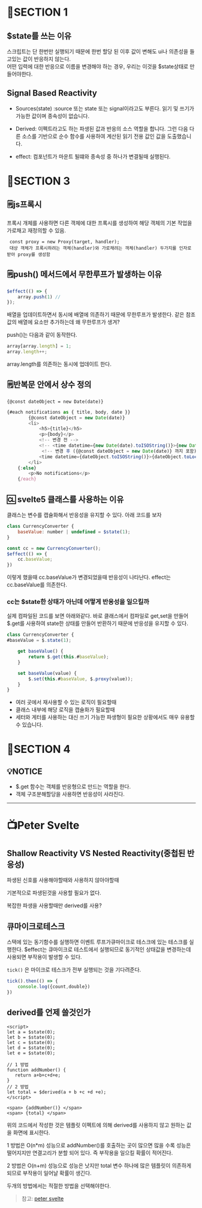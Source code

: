 # 📕SECTION 1
## $state를 쓰는 이유
스크립트는 단 한번만 실행되기 때문에 한번 할당 된 이후 값이 변해도 ui나 의존성을 들고있는 값이 반응하지 않는다.   
어떤 입력에 대한 반응으로 이름을 변경해야 하는 경우, 우리는 이것을 $state상태로 만들어야한다.

## Signal Based Reactivity
- Sources(state) :source 또는 state 또는 signal이라고도 부른다. 읽기 및 쓰기가 가능한 값이며 종속성이 없습니다.

- Derived: 이펙트라고도 하는 파생된 값과 반응의 소스 역할을 합니다.
그런 다음 다른 소스를 기반으로 순수 함수를 사용하여 계산된 읽기 전용 값인
값을 도출했습니다.

- effect: 컴포넌트가 마운트 될떄와 종속성 중 하나가 변결될때 실행된다.

# 📕SECTION 3
## 🗒️js프록시

프록시 개체를 사용하면 다른 객체에 대한 프록시를 생성하여 해당 객체의 기본 작업을 가로채고 재정의할 수 있음.

 ```
  const proxy = new Proxy(target, handler);
  대상 객체가 프록시하려는 객체(handler)와 가로채려는 객체(handler) 두가지를 인자로 받아 proxy를 생성함
 ```

## 🗒️push() 메서드에서 무한루프가 발생하는 이유

``` javascript
$effect(() => {
    array.push(1) //
}); 
```
배열을 업데이트하면서 동시에 배열에 의존하기 때문에 무한루프가 발생한다. 
같은 참조값의 배열에 요소만 추가하는데 왜 무한루프가 생겨? 

push()는 다음과 같이 동작한다. 
``` javascript
array[array.length] = 1;
array.length++;
```
array.length를 의존하는 동시에 업데이트 한다.


## 🗒️반복문 안에서 상수 정의
`{@const dateObject = new Date(date)}`
``` javascript 
{#each notifications as { title, body, date }}
		{@const dateObject = new Date(date)}
		<li>
			<h5>{title}</h5>
			<p>{body}</p>
            <!-- 변경 전 -->
            <!-- <time datetime={new Date(date).toISOString()}>{new Date(date).toLocaleDateString()}</time> -->
             <!-- 변경 후 ({@const dateObject = new Date(date)} 까지 포함) 반복문에서 태그를 사용해상수를 정의할수있음-->
			<time datetime={dateObject.toISOString()}>{dateObject.toLocaleDateString()}</time>
		</li>
	{:else}
		<p>No notifications</p>
	{/each}

```


## 🆑 svelte5 클래스를 사용하는 이유
클래스는 변수를 캡슐화해서 반응성을 유지할 수 있다. 
아래 코드를 보자
```javascript
class CurrencyConverter {
	baseValue: number | undefined = $state(1);
}

const cc = new CurrencyConverter();
$effect(() => {
	cc.baseValue;
})
```
이렇게 했을때 cc.baseValue가 변경되었을때 반응성이 나타난다. effect는 cc.baseValue를 의존한다. 
### cc는 $state한 상태가 아닌데 어떻게 반응성을 일으킬까

실제 컴파일된 코드를 보면 아래와같다. 바로 클래스에서 컴파일로 get,set을 만들어 $.get를 사용하여 state한 상태를 만들어 반환하기 때문에 반응성을 유지할 수 있다.
```javascript
class CurrencyConverter {
#baseValue = $.state(1);

	get baseValue() {
		return $.get(this.#baseValue);
	}

	set baseValue(value) {
		$.set(this.#baseValue, $.proxy(value));
	}
}
```


- 여러 곳에서 재사용할 수 있는 로직이 필요할때 
- 클래스 내부에 해당 로직을 캡슐화가 필요할때
- 세터와 게터를 사용하는 대신 쓰기 가능한 파생형이 필요한 상황에서도 매우 유용할 수 있습니다.
# 📕SECTION 4
## 💡NOTICE
 - $.get 함수는 객체를 반응형으로 만드는 역할을 한다.
 - 객체 구조분해할당을 사용하면 반응성이 사라진다.

---

# 📺Peter Svelte 
 ## Shallow Reactivity VS Nested Reactivity(중첩된 반응성)

 파생된 신호를 사용해야할때와 사용하지 않아야할때 

 기본적으로 파생된것을 사용할 필요가 없다. 

 복잡한 파생을 사용할때만 derived를 사용? 

## 큐마이크로테스크 
스택에 있는 동기함수를  실행하면 
이벤트 루프가큐마이크로 테스크에 있는 테스크를 실행한다.
$effect는 큐마이크로 테스트에서 실행되므로 동기적인 상태값을 변경하는데 사용되면 부작용이 발생할 수 있다.

`tick()` 은 마이크로 테스크가 전부 실행되는 것을 기다려준다.

```javascript
tick().then(() => {
	console.log({count,double})
})
```

## derived를 언제 쓸것인가 

 ```
 <script>
 let a = $state(0);
 let b = $state(0);
 let c = $state(0);
 let d = $state(0);
 let e = $state(0);

// 1 방법
 function addNumber() {
	return a+b+c+d+e;
 }
// 2 방법
let total = $derived(a + b +c +d +e);
 </script>

<span> {addNumber()} </span>
<span> {total} </span>
 ```
 위의 코드에서 작성한 것은 템플릿 이펙트에 의해 derived를 사용하지 않고 원하는 값을 화면에 표시한다. 

 1 방법은 O(n*m) 성능으로  addNumber()를 호출하는 곳이 많으면 많을 수록 성능은 떨어지지만 연결고리가 분할 되어 있다. 즉 부작용을 일으킬 확률이 적어진다. 

 2 방법은  O(n+m) 성능으로 성능은 낫지만 total 변수 하나에 많은 템플릿이 의존하게 되므로 부작용이 일어날 확률이 생긴다. 

두개의 방법에서는 적절한 방법을 선택해야한다.
> 참고:  [peter svelte](https://www.youtube.com/watch?v=ezW1gc9GqCg)


